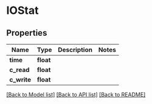 # IOStat

## Properties

Name | Type | Description | Notes
------------ | ------------- | ------------- | -------------
**time** | **float** |  | 
**c_read** | **float** |  | 
**c_write** | **float** |  | 

[[Back to Model list]](../#documentation-for-models) [[Back to API list]](../#documentation-for-api-endpoints) [[Back to README]](../)


